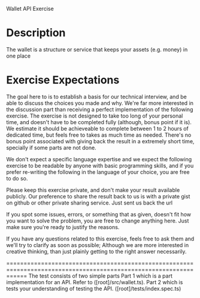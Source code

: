 Wallet API Exercise

# Description

The wallet is a structure or service that keeps your assets (e.g. money) in one place

# Exercise Expectations

The goal here to is to establish a basis for our technical interview,
and be able to discuss the choices you made and why. We're far more interested
in the discussion part than receiving a perfect implementation of the following
exercise. The exercise is not designed to take too long of your personal time,
and doesn't have to be completed fully (although, bonus point if it is). We estimate
it should be achieveable to complete between 1 to 2 hours of dedicated time, but
feels free to takes as much time as needed. There's no bonus point associated
with giving back the result in a extremely short time, specially if some parts are not done.

We don't expect a specific language expertise and we expect the following exercise to be
readable by anyone with basic programming skills, and if you prefer re-writing the following
in the language of your choice, you are free to do so.

Please keep this exercise private, and don't make your result available publicly.
Our preference to share the result back to us is with a private gist on github or other
private sharing service. Just sent us back the url

If you spot some issues, errors, or something that as given, doesn't fit how you want to
solve the problem, you are free to change anything here. Just make sure you're
ready to justify the reasons.

If you have any questions related to this exercise, feels free to ask them and we'll try to
clarify as soon as possible; Although we are more interested in creative thinking, than
just plainly getting to the right answer necessarily.

==================================================================================================================
The test consists of two simple parts
Part 1 which is a part implementation for an API. Refer to ([root]/src/wallet.ts).
Part 2 which is tests your understanding of testing the API. ([root]/tests/index.spec.ts)
